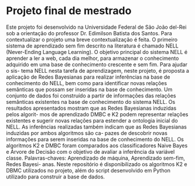 # Projeto final de mestrado 

Este projeto foi desenvolvido na Universidade Federal de São João del-Rei sob a 
orientação do professor Dr. Edimilson Batista dos Santos. Para contextualizar o 
projeto uma breve contextualização é feita. 
O primeiro sistema de aprendizado sem fim descrito na literatura é chamado NELL 
(Never-Ending Language Learning). O objetivo principal do sistema
NELL é aprender a ler a web, cada dia melhor, para armazenar o conhecimento
adquirido em uma base de conhecimento crescente e sem fim. Para ajudar o sis-
tema NELL nesta tarefa de aprendizagem, neste projeto, é proposta a aplicação
de Redes Bayesianas para realizar inferências na base de conhecimento do NELL,
bem como para identificar novas relações semânticas que possam ser inseridas na
base de conhecimento. Um conjunto de dados foi construído a partir de informações
das relações semânticas existentes na base de conhecimento do sistema NELL. Os
resultados apresentados mostram que as Redes Bayesianas induzidas pelos algorit-
mos de aprendizado DMBC e K2 podem representar relações existentes e sugerir
novas relações para estender a ontologia inicial do NELL. As inferências realizadas
também indicam que as Redes Bayesianas induzidas por ambos algoritmos são ca-
pazes de descobrir novas informações para serem inseridas na base de conhecimento
do NELL. Os algoritmos K2 e DMBC foram comparados aos classificadores Naive
Bayes e Árvore de Decisão com o objetivo de avaliar a inferência da variável classe.
Palavras-chaves: Aprendizado de máquina, Aprendizado sem-fim, Redes Bayesi-
anas. Neste repositório é disponibilizado os algoritmos K2 e DBMC utilizados no projeto, além 
do script desenvolvido em Python utilizado para construir a base de dados.
